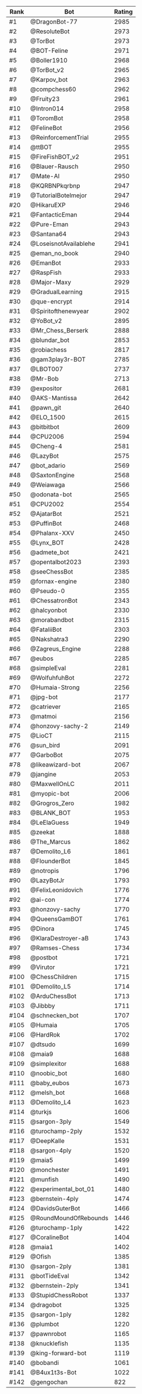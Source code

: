 Rank|Bot|Rating
---|---|---
#1|@DragonBot-77|2985
#2|@ResoluteBot|2973
#3|@TorBot|2973
#4|@BOT-Feline|2971
#5|@Boller1910|2968
#6|@TorBot_v2|2965
#7|@Karpov_bot|2963
#8|@compchess60|2962
#9|@Fruity23|2961
#10|@Intron014|2958
#11|@ToromBot|2958
#12|@FelineBot|2956
#13|@ReinforcementTrial|2955
#14|@ttBOT|2955
#15|@FireFishBOT_v2|2951
#16|@Blauer-Rausch|2950
#17|@Mate-AI|2950
#18|@KQRBNPkqrbnp|2947
#19|@TutorialBotelmejor|2947
#20|@HikaruEXP|2946
#21|@FantacticEman|2944
#22|@Pure-Eman|2943
#23|@Santana64|2943
#24|@LoseisnotAvailablehe|2941
#25|@eman_no_book|2940
#26|@EmanBot|2933
#27|@RaspFish|2933
#28|@Major-Maxy|2929
#29|@GradualLearning|2915
#30|@que-encrypt|2914
#31|@Spiritofthenewyear|2902
#32|@YoBot_v2|2895
#33|@Mr_Chess_Berserk|2888
#34|@blundar_bot|2853
#35|@robiachess|2817
#36|@gam3play3r-BOT|2785
#37|@LBOT007|2737
#38|@Mr-Bob|2713
#39|@expositor|2681
#40|@AKS-Mantissa|2642
#41|@pawn_git|2640
#42|@ELO_1500|2615
#43|@bitbitbot|2609
#44|@CPU2006|2594
#45|@Cheng-4|2581
#46|@LazyBot|2575
#47|@bot_adario|2569
#48|@SaxtonEngine|2568
#49|@Weiawaga|2566
#50|@odonata-bot|2565
#51|@CPU2002|2554
#52|@AjatarBot|2521
#53|@PuffinBot|2468
#54|@Phalanx-XXV|2450
#55|@Lynx_BOT|2428
#56|@admete_bot|2421
#57|@opentalbot2023|2393
#58|@seeChessBot|2385
#59|@fornax-engine|2380
#60|@Pseudo-0|2355
#61|@ChessatronBot|2343
#62|@halcyonbot|2330
#63|@morabandbot|2315
#64|@FataliiBot|2303
#65|@Nakshatra3|2290
#66|@Zagreus_Engine|2288
#67|@eubos|2285
#68|@simpleEval|2281
#69|@WolfuhfuhBot|2272
#70|@Humaia-Strong|2256
#71|@jpg-bot|2177
#72|@catriever|2165
#73|@matmoi|2156
#74|@honzovy-sachy-2|2149
#75|@LioCT|2115
#76|@sun_bird|2091
#77|@GarboBot|2075
#78|@likeawizard-bot|2067
#79|@jangine|2053
#80|@MaxwellOnLC|2011
#81|@myopic-bot|2006
#82|@Grogros_Zero|1982
#83|@BLANK_BOT|1953
#84|@LeElaGuess|1949
#85|@zeekat|1888
#86|@The_Marcus|1862
#87|@Demolito_L6|1861
#88|@FlounderBot|1845
#89|@notropis|1796
#90|@LazyBotJr|1793
#91|@FelixLeonidovich|1776
#92|@ai-con|1774
#93|@honzovy-sachy|1770
#94|@QueensGamBOT|1761
#95|@Dinora|1745
#96|@KlaraDestroyer-aB|1743
#97|@Ramses-Chess|1734
#98|@postbot|1721
#99|@Virutor|1721
#100|@ChessChildren|1715
#101|@Demolito_L5|1714
#102|@ArduChessBot|1713
#103|@Jibbby|1711
#104|@schnecken_bot|1707
#105|@Humaia|1705
#106|@HardRok|1702
#107|@dtsudo|1699
#108|@maia9|1688
#109|@simplexitor|1688
#110|@noobic_bot|1680
#111|@baby_eubos|1673
#112|@melsh_bot|1668
#113|@Demolito_L4|1623
#114|@turkjs|1606
#115|@sargon-3ply|1549
#116|@turochamp-2ply|1532
#117|@DeepKalle|1531
#118|@sargon-4ply|1520
#119|@maia5|1499
#120|@monchester|1491
#121|@munfish|1490
#122|@experimental_bot_01|1480
#123|@bernstein-4ply|1474
#124|@DavidsGuterBot|1466
#125|@RoundMoundOfRebounds|1446
#126|@turochamp-1ply|1422
#127|@CoralineBot|1404
#128|@maia1|1402
#129|@Ofish|1385
#130|@sargon-2ply|1381
#131|@botTideEval|1342
#132|@bernstein-2ply|1341
#133|@StupidChessRobot|1337
#134|@dragobot|1325
#135|@sargon-1ply|1282
#136|@plumbot|1220
#137|@pawnrobot|1165
#138|@knucklefish|1135
#139|@king-forward-bot|1119
#140|@bobandi|1061
#141|@B4ux1t3s-Bot|1022
#142|@gengochan|822
